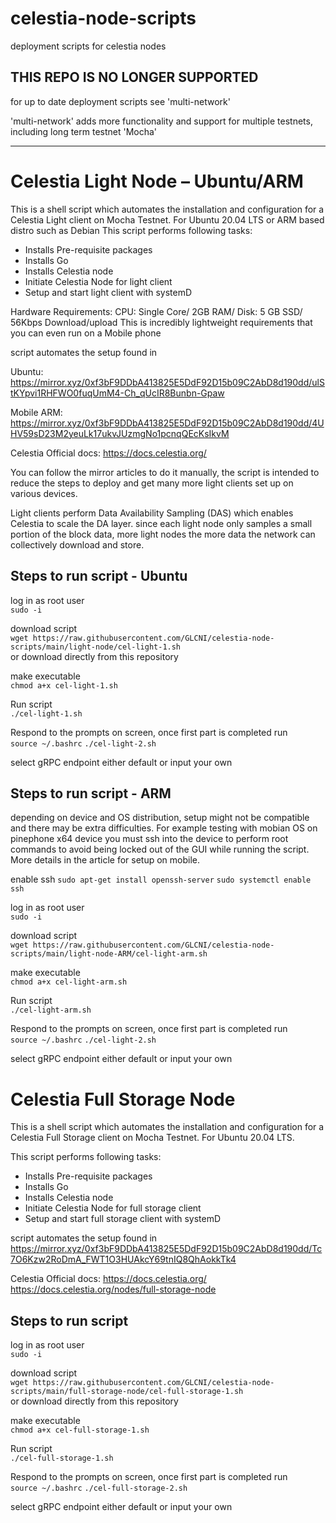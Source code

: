 # celestia-node-scripts
deployment scripts for celestia nodes

## THIS REPO IS NO LONGER SUPPORTED
for up to date deployment scripts see 'multi-network' 

'multi-network' adds more functionality and support for multiple testnets, including long term testnet 'Mocha'

-------------------------------------------------------------------------------------------------------------------

# Celestia Light Node – Ubuntu/ARM
This is a shell script which automates the installation and configuration for a Celestia Light client on Mocha Testnet. For Ubuntu 20.04 LTS or ARM based distro such as Debian 
This script performs following tasks:
-	Installs Pre-requisite packages 
-	Installs Go
-	Installs Celestia node 
-	Initiate Celestia Node for light client
-	Setup and start light client with systemD

Hardware Requirements: CPU: Single Core/ 2GB RAM/ Disk: 5 GB SSD/ 56Kbps Download/upload
This is incredibly lightweight requirements that you can even run on a Mobile phone

script automates the setup found in 

Ubuntu:  https://mirror.xyz/0xf3bF9DDbA413825E5DdF92D15b09C2AbD8d190dd/ulStKYpvi1RHFWO0fuqUmM4-Ch_qUcIR8Bunbn-Gpaw

Mobile ARM: https://mirror.xyz/0xf3bF9DDbA413825E5DdF92D15b09C2AbD8d190dd/4UHV59sD23M2yeuLk17ukvJUzmgNo1pcnqQEcKsIkvM

Celestia Official docs: https://docs.celestia.org/

You can follow the mirror articles to do it manually, the script is intended to reduce the steps to deploy and get many more light clients set up on various devices.

Light clients perform Data Availability Sampling (DAS) which enables Celestia to scale the DA layer. since each light node only samples a small portion of the block data, more light nodes the more data the network can collectively download and store.

## Steps to run script - Ubuntu

log in as root user \
`sudo -i`

download script \
`wget https://raw.githubusercontent.com/GLCNI/celestia-node-scripts/main/light-node/cel-light-1.sh` \
or download directly from this repository

make executable \
`chmod a+x cel-light-1.sh`

Run script \
`./cel-light-1.sh`

Respond to the prompts on screen, once first part is completed run \
`source ~/.bashrc`
`./cel-light-2.sh`

select gRPC endpoint either default or input your own

## Steps to run script - ARM

depending on device and OS distribution, setup might not be compatible and there may be extra difficulties. For example testing with mobian OS on pinephone x64 device you must ssh into the device to perform root commands to avoid being locked out of the GUI while running the script. More details in the article for setup on mobile.

enable ssh
`sudo apt-get install openssh-server`
`sudo systemctl enable ssh`

log in as root user \
`sudo -i`

download script \
`wget https://raw.githubusercontent.com/GLCNI/celestia-node-scripts/main/light-node-ARM/cel-light-arm.sh` 

make executable \
`chmod a+x cel-light-arm.sh`

Run script \
`./cel-light-arm.sh`

Respond to the prompts on screen, once first part is completed run \
`source ~/.bashrc`
`./cel-light-2.sh`

select gRPC endpoint either default or input your own

# Celestia Full Storage Node
This is a shell script which automates the installation and configuration for a Celestia Full Storage client on Mocha Testnet. For Ubuntu 20.04 LTS.

This script performs following tasks:
- Installs Pre-requisite packages
- Installs Go
- Installs Celestia node
- Initiate Celestia Node for full storage client
- Setup and start full storage client with systemD

script automates the setup found in
https://mirror.xyz/0xf3bF9DDbA413825E5DdF92D15b09C2AbD8d190dd/Tc7O6Kzw2RoDmA_FWT1O3HUAkcY69tnIQ8QhAokkTk4 

Celestia Official docs: https://docs.celestia.org/ https://docs.celestia.org/nodes/full-storage-node 

## Steps to run script

log in as root user \
`sudo -i`

download script \
`wget https://raw.githubusercontent.com/GLCNI/celestia-node-scripts/main/full-storage-node/cel-full-storage-1.sh` \
or download directly from this repository

make executable \
`chmod a+x cel-full-storage-1.sh`

Run script \
`./cel-full-storage-1.sh`

Respond to the prompts on screen, once first part is completed run \
`source ~/.bashrc`
`./cel-full-storage-2.sh`

select gRPC endpoint either default or input your own
